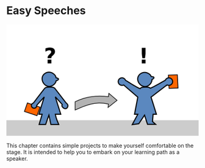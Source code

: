 
# Easy Speeches

![easy speeches](easy_speeches.png)

This chapter contains simple projects to make yourself comfortable on the stage. It is intended to help you to embark on your learning path as a speaker.

